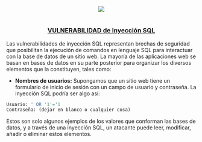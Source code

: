 <p align="center">
  <a href="https://github.com/DenverCoder1/readme-typing-svg"><img src="https://readme-typing-svg.herokuapp.com?font=Fira+Code&pause=1000&color=D1F700&width=650&lines=Ataque+de+Inyección+SQL+Manual+y+Automático"></a>
</p>

<h1 align="center"></h1>

<h3 align="center"><ins>VULNERABILIDAD de Inyección SQL</ins></h3>

Las vulnerabilidades de inyección SQL representan brechas de seguridad que posibilitan la ejecución de comandos en lenguaje SQL para interactuar con la base de datos de un sitio web. La mayoría de las aplicaciones web se basan en bases de datos en su parte posterior para organizar los diversos elementos que la constituyen, tales como:

- **Nombres de usuarios:** Supongamos que un sitio web tiene un formulario de inicio de sesión con un campo de usuario y contraseña. La inyección SQL podría ser algo así:
  
```sql
Usuario: ' OR '1'='1
Contraseña: (dejar en blanco o cualquier cosa)
```

Estos son solo algunos ejemplos de los valores que conforman las bases de datos, y a través de una inyección SQL, un atacante puede leer, modificar, añadir o eliminar estos elementos.
